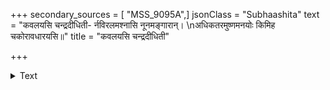 +++
secondary_sources = [ "MSS_9095A",]
jsonClass = "Subhaashita"
text = "कवलयसि चन्द्रदीधिती- र्नविरलमश्नासि नूनमङ्गारान्।  \nअधिकतरमुष्णमनयोः किमिह चकोरावधारयसि॥"
title = "कवलयसि चन्द्रदीधिती"

+++

<details><summary>Text</summary>

कवलयसि चन्द्रदीधिती- र्नविरलमश्नासि नूनमङ्गारान्।  
अधिकतरमुष्णमनयोः किमिह चकोरावधारयसि॥
</details>
